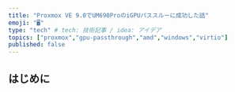 ```yaml
---
title: "Proxmox VE 9.0でUM690ProのiGPUパススルーに成功した話"
emoji: "🖥️"
type: "tech" # tech: 技術記事 / idea: アイデア
topics: ["proxmox","gpu-passthrough","amd","windows","virtio"]
published: false
---
```


## はじめに

